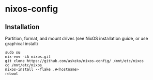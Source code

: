 # nixos-config
## Installation
Partition, format, and mount drives (see NixOS installation guide, or use graphical install)
```
sudo su
nix-env -iA nixos.git
git clone https://github.com/askeko/nixos-config/ /mnt/etc/nixos
cd /mnt/etc/nixos
nixos-install --flake .#<hostname>
reboot
```
